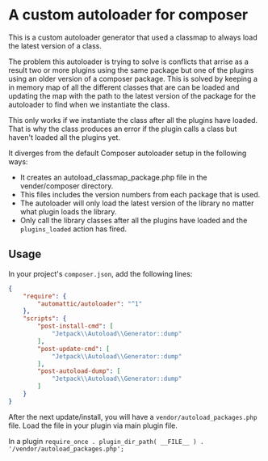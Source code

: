 A custom autoloader for composer
=====================================

This is a custom autoloader generator that used a classmap to always load the latest version of a class.

The problem this autoloader is trying to solve is conflicts that arrise as a result two or more plugins using the same package 
but one of the plugins  using an older version of a composer package. This is solved by keeping a in memory map of all 
the different classes that are can be loaded and updating the map with the path to the latest version of the package 
for the autoloader to find when we instantiate the class.

This only works if we instantiate the class after all the plugins have loaded. That is why the class produces an error 
if the plugin calls a class but haven't loaded all the plugins yet. 

It diverges from the default Composer autoloader setup in the following ways:

* It creates an autoload_classmap_package.php file in the vender/composer directory.
* This files includes the version numbers from each package that is used. 
* The autoloader will only load the latest version of the library no matter what plugin loads the library. 
* Only call the library classes after all the plugins have loaded and the `plugins_loaded` action has fired. 

Usage
-----

In your project's `composer.json`, add the following lines:

```json
{
    "require": {
        "automattic/autoloader": "^1"
    },
    "scripts": {
        "post-install-cmd": [
            "Jetpack\\Autoload\\Generator::dump"
        ],
        "post-update-cmd": [
            "Jetpack\\Autoload\\Generator::dump"
        ],
        "post-autoload-dump": [
            "Jetpack\\Autoload\\Generator::dump"
        ]
    }
}
```

After the next update/install, you will have a `vendor/autoload_packages.php` file. 
Load the file in your plugin via main plugin file.

In a plugin
`require_once . plugin_dir_path( __FILE__ ) . '/vendor/autoload_packages.php';`
